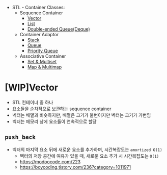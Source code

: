 * STL - Container Classes:
    * Sequence Container
        * [Vector](../02_vector/)
        * [List](../03_list/)
        * [Double-ended Queue(Deque)](../06_deque)
    * Container Adaptor
        * [Stack](../04_stack/)
        * [Queue](../05_queue/)
        * [Priority Queue](../21_priority_queue_heap)
    * Associative Container
        * [Set & Multiset](../19_set/)
        * [Map & Multimap](../20_map/)

# [WIP]Vector
* STL 컨테이너 중 하나
* 요소들을 순차적으로 보관하는 sequence container
* 벡터는 배열과 비슷하지만, 배열은 크기가 불변이지만 벡터는 크기가 가변임
* 벡터는 메모리 상에 요소들이 연속적으로 할당

## `push_back`
* 벡터의 마지막 요소 뒤에 새로운 요소를 추가하며, 시간복잡도는 `amortized O(1)`
    * 벡터의 저장 공간에 여유가 있을 때, 새로운 요소 추가 시 시간복잡도는 `O(1)`
    * https://modoocode.com/223
    * https://boycoding.tistory.com/236?category=1011971